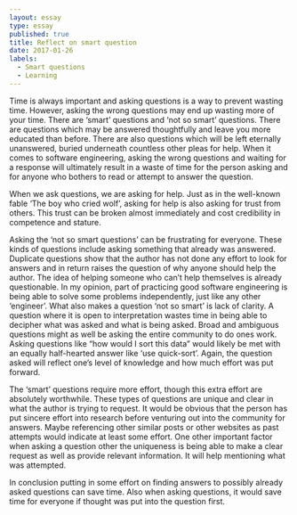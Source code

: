 ```yaml
---
layout: essay
type: essay
published: true
title: Reflect on smart question
date: 2017-01-26
labels:
  - Smart questions
  - Learning
---
```


Time is always important and asking questions is a way to prevent wasting time. However, asking the wrong questions may end up wasting more of your time. There are ‘smart’ questions and ‘not so smart’ questions. There are questions which may be answered thoughtfully and leave you more educated than before. There are also questions which will be left eternally unanswered, buried underneath countless other pleas for help. When it comes to software engineering, asking the wrong questions and waiting for a response will ultimately result in a waste of time for the person asking and for anyone who bothers to read or attempt to answer the question.

When we ask questions, we are asking for help. Just as in the well-known fable ‘The boy who cried wolf’, asking for help is also asking for trust from others. This trust can be broken almost immediately and cost credibility in competence and stature. 

Asking the ‘not so smart questions’ can be frustrating for everyone. These kinds of questions include asking something that already was answered. Duplicate questions show that the author has not done any effort to look for answers and in return raises the question of why anyone should help the author. The idea of helping someone who can’t help themselves is already questionable. In my opinion, part of practicing good software engineering is being able to solve some problems independently, just like any other ‘engineer’. What also makes a question ‘not so smart’ is lack of clarity. A question where it is open to interpretation wastes time in being able to decipher what was asked and what is being asked. Broad and ambiguous questions might as well be asking the entire community to do ones work. Asking questions like “how would I sort this data” would likely be met with an equally half-hearted answer like ‘use quick-sort’.  Again, the question asked will reflect one’s level of knowledge and how much effort was put forward. 

The ‘smart’ questions require more effort, though this extra effort are absolutely worthwhile. These types of questions are unique and clear in what the author is trying to request. It would be obvious that the person has put sincere effort into research before venturing out into the community for answers. Maybe referencing other similar posts or other websites as past attempts would indicate at least some effort. One other important factor when asking a question other the uniqueness is being able to make a clear request as well as provide relevant information. It will help mentioning what was attempted.

In conclusion putting in some effort on finding answers to possibly already asked questions can save time. Also when asking questions, it would save time for everyone if thought was put into the question first.
